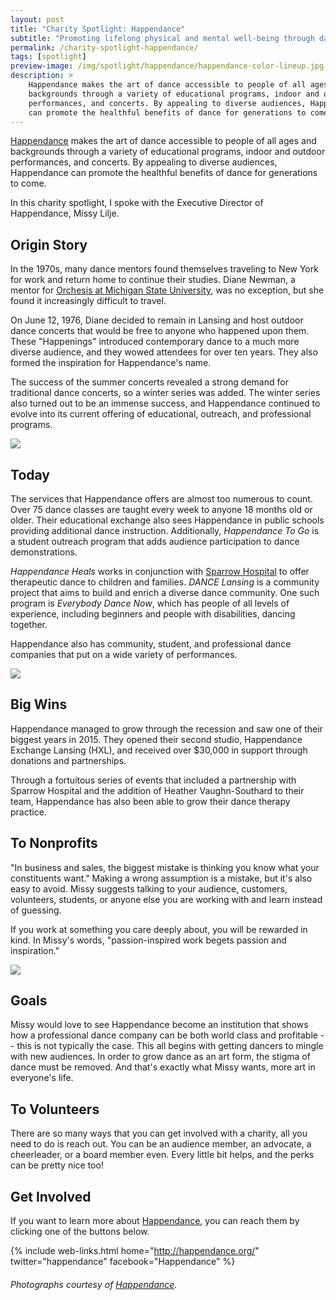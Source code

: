 ```yaml
---
layout: post
title: "Charity Spotlight: Happendance"
subtitle: "Promoting lifelong physical and mental well-being through dance education and performances."
permalink: /charity-spotlight-happendance/
tags: [spotlight]
preview-image: /img/spotlight/happendance/happendance-color-lineup.jpg
description: >
    Happendance makes the art of dance accessible to people of all ages and
    backgrounds through a variety of educational programs, indoor and outdoor
    performances, and concerts. By appealing to diverse audiences, Happendance
    can promote the healthful benefits of dance for generations to come.
---
```


[Happendance][1] makes the art of dance accessible to people of all ages and backgrounds through a variety of educational programs, indoor and outdoor performances, and concerts. By appealing to diverse audiences, Happendance can promote the healthful benefits of dance for generations to come.

In this charity spotlight, I spoke with the Executive Director of Happendance, Missy Lilje.

## Origin Story

In the 1970s, many dance mentors found themselves traveling to New York for work and return home to continue their studies. Diane Newman, a mentor for [Orchesis at Michigan State University][4], was no exception, but she found it increasingly difficult to travel.

On June 12, 1976, Diane decided to remain in Lansing and host outdoor dance concerts that would be free to anyone who happened upon them. These "Happenings" introduced contemporary dance to a much more diverse audience, and they wowed attendees for over ten years. They also formed the inspiration for Happendance's name.

The success of the summer concerts revealed a strong demand for traditional dance concerts, so a winter series was added. The winter series also turned out to be an immense success, and Happendance continued to evolve into its current offering of educational, outreach, and professional programs.

![][7]

## Today

The services that Happendance offers are almost too numerous to count. Over 75 dance classes are taught every week to anyone 18 months old or older. Their educational exchange also sees Happendance in public schools providing additional dance instruction. Additionally, *Happendance To Go* is a student outreach program that adds audience participation to dance demonstrations.

*Happendance Heals* works in conjunction with [Sparrow Hospital][3] to offer therapeutic dance to children and families. *DANCE Lansing* is a community project that aims to build and enrich a diverse dance community. One such program is *Everybody Dance Now*, which has people of all levels of experience, including beginners and people with disabilities, dancing together.

Happendance also has community, student, and professional dance companies that put on a wide variety of performances.

![][6]

## Big Wins

Happendance managed to grow through the recession and saw one of their biggest years in 2015. They opened their second studio, Happendance Exchange Lansing (HXL), and received over $30,000 in support through donations and partnerships.

Through a fortuitous series of events that included a partnership with Sparrow Hospital and the addition of Heather Vaughn-Southard to their team, Happendance has also been able to grow their dance therapy practice.

## To Nonprofits

"In business and sales, the biggest mistake is thinking you know what your constituents want." Making a wrong assumption is a mistake, but it's also easy to avoid. Missy suggests talking to your audience, customers, volunteers, students, or anyone else you are working with and learn instead of guessing.

If you work at something you care deeply about, you will be rewarded in kind. In Missy's words, "passion-inspired work begets passion and inspiration."

![][5]

## Goals

Missy would love to see Happendance become an institution that shows how a professional dance company can be both world class and profitable -- this is not typically the case. This all begins with getting dancers to mingle with new audiences. In order to grow dance as an art form, the stigma of dance must be removed. And that's exactly what Missy wants, more art in everyone's life.

## To Volunteers

There are so many ways that you can get involved with a charity, all you need to do is reach out. You can be an audience member, an advocate, a cheerleader, or a board member even. Every little bit helps, and the perks can be pretty nice too!

## Get Involved

If you want to learn more about [Happendance][1], you can reach them by clicking one of the buttons below.

{% include web-links.html home="http://happendance.org/" twitter="happendance" facebook="Happendance" %}

###### Photographs courtesy of [Happendance][2].



[1]: http://happendance.org/ "Happendance Homepage"
[2]: https://www.facebook.com/Happendance "Happendance on Facebook"
[3]: http://www.sparrow.org/ "Sparrow Hospital Homepage"
[4]: https://www.msu.edu/~dancemsu/DanceMSU/Orchesis.html "Orchesis MSU Homepage"
[5]: /img/spotlight/happendance/happendance-color-lineup.jpg
[6]: /img/spotlight/happendance/happendance-all-ages.jpg
[7]: /img/spotlight/happendance/happendance-outdoor.jpg
